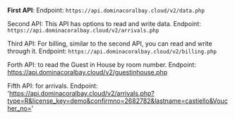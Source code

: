 **First API**: 
Endpoint:
`https://api.dominacoralbay.cloud/v2/data.php`



Second API: This API has options to read and write data.
Endpoint:
`https://api.dominacoralbay.cloud/v2/arrivals.php`



Third API: For billing, similar to the second API, you can read and write through it.
Endpoint:
`https://api.dominacoralbay.cloud/v2/billing.php`



Forth API: to read the Guest in House by room number.
Endpoint:
https://api.dominacoralbay.cloud/v2/guestinhouse.php


Fifth API: for arrivals.
Endpoint:
'https://api.dominacoralbay.cloud/v2/arrivals.php?type=R&license_key=demo&confirmno=2682782&lastname=castiello&Voucher_no='
